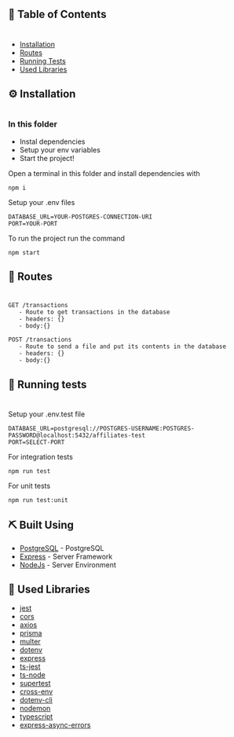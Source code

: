 ## 📝 Table of Contents

#

- [Installation](#installation)
- [Routes](#routes)
- [Running Tests](#tests)
- [Used Libraries](#libraries)

## ⚙️ Installation <a name = "installation"></a>

#

### In this folder

- Instal dependencies
- Setup your env variables
- Start the project!

Open a terminal in this folder and install dependencies with

```
npm i
```

Setup your .env files

```
DATABASE_URL=YOUR-POSTGRES-CONNECTION-URI
PORT=YOUR-PORT
```

To run the project run the command

```
npm start
```

## 🚀 Routes <a name = "routes"></a>

#

```
GET /transactions
   - Route to get transactions in the database
   - headers: {}
   - body:{}
```

```
POST /transactions
   - Route to send a file and put its contents in the database
   - headers: {}
   - body:{}
```

## 🔧 Running tests <a name = "tests"></a>

#

Setup your .env.test file

```
DATABASE_URL=postgresql://POSTGRES-USERNAME:POSTGRES-PASSWORD@localhost:5432/affiliates-test
PORT=SELECT-PORT
```

For integration tests

```
npm run test
```

For unit tests

```
npm run test:unit
```

## ⛏️ Built Using <a name = "built_using"></a>

- [PostgreSQL](https://www.postgresql.org/) - PostgreSQL
- [Express](https://expressjs.com/) - Server Framework
- [NodeJs](https://nodejs.org/en/) - Server Environment

## 📕 Used Libraries <a name = "libraries"></a>

- [jest](https://www.npmjs.com/package/jest)
- [cors](https://www.npmjs.com/package/cors)
- [axios](https://www.npmjs.com/package/axios)
- [prisma](https://www.npmjs.com/package/prisma)
- [multer](https://www.npmjs.com/package/multer)
- [dotenv](https://www.npmjs.com/package/dotenv)
- [express](https://www.npmjs.com/package/express)
- [ts-jest](https://www.npmjs.com/package/ts-jest)
- [ts-node](https://www.npmjs.com/package/ts-node)
- [supertest](https://www.npmjs.com/package/supertest)
- [cross-env](https://www.npmjs.com/package/cross-env)
- [dotenv-cli](https://www.npmjs.com/package/dotenv-cli)
- [nodemon](https://www.npmjs.com/package/nodemon)
- [typescript](https://www.npmjs.com/package/typescript)
- [express-async-errors](https://www.npmjs.com/package/express-async-errors)



